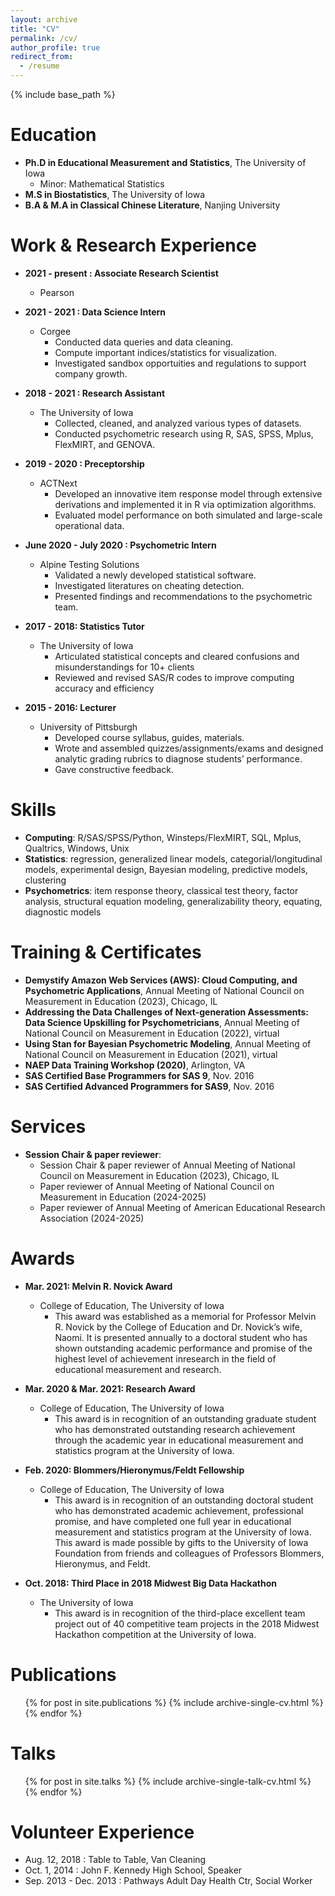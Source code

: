 ```yaml
---
layout: archive
title: "CV"
permalink: /cv/
author_profile: true
redirect_from:
  - /resume
---
```


{% include base_path %}

Education
======
* **Ph.D in Educational Measurement and Statistics**, The University of Iowa
  * Minor: Mathematical Statistics
* **M.S  in Biostatistics**, The University of Iowa
* **B.A & M.A in Classical Chinese Literature**, Nanjing University


Work & Research Experience
======
* **2021 - present : Associate Research Scientist**	
  * Pearson

* **2021 - 2021 : Data Science Intern**	
  * Corgee  
    * Conducted data queries and data cleaning. 
    * Compute important indices/statistics for visualization. 
    * Investigated sandbox opportuities and regulations to support company growth. 
 
 
* **2018 - 2021 : Research Assistant**	
  * The University of Iowa  
    * Collected, cleaned, and analyzed various types of datasets. 
    * Conducted psychometric research using R, SAS, SPSS, Mplus, FlexMIRT, and GENOVA. 


* **2019 - 2020 : Preceptorship**	
  * ACTNext
    * Developed an innovative item response model through extensive derivations and implemented it in R via optimization algorithms. 
    * Evaluated model performance on both simulated and large-scale operational data.
  
* **June 2020 - July 2020 : Psychometric Intern**
  * Alpine Testing Solutions
    * Validated a newly developed statistical software. 
    * Investigated literatures on cheating detection. 
    * Presented findings and recommendations to the psychometric team. 

* **2017 - 2018: Statistics Tutor** 
  * The University of Iowa  
    * Articulated statistical concepts and cleared confusions and misunderstandings for 10+ clients
    * Reviewed and revised SAS/R codes to improve computing accuracy and efficiency


* **2015 - 2016: Lecturer** 
  * University of Pittsburgh
    * Developed course syllabus, guides, materials. 
    * Wrote and assembled quizzes/assignments/exams and designed analytic grading rubrics to diagnose students’ performance.
    * Gave constructive feedback.
  
Skills
======
* **Computing**: R/SAS/SPSS/Python, Winsteps/FlexMIRT, SQL, Mplus, Qualtrics, Windows, Unix
* **Statistics**: regression, generalized linear models, categorial/longitudinal models, experimental design, Bayesian modeling, predictive models, clustering
* **Psychometrics**: item response theory, classical test theory, factor analysis, structural equation modeling, generalizability theory, equating, diagnostic models

Training & Certificates
======
* **Demystify Amazon Web Services (AWS): Cloud Computing, and Psychometric Applications**, Annual Meeting of National Council on Measurement in Education (2023), Chicago, IL
* **Addressing the Data Challenges of Next-generation Assessments: Data Science Upskilling for Psychometricians**, Annual Meeting of National Council on Measurement in Education (2022), virtual
* **Using Stan for Bayesian Psychometric Modeling**, Annual Meeting of National Council on Measurement in Education (2021), virtual
* **NAEP Data Training Workshop (2020)**, Arlington, VA	  
* **SAS Certified Base Programmers for SAS 9**, Nov. 2016
* **SAS Certified Advanced Programmers for SAS9**, Nov. 2016	  


Services
======
* **Session Chair & paper reviewer**: 
  * Session Chair & paper reviewer of Annual Meeting of National Council on Measurement in Education (2023), Chicago, IL
  * Paper reviewer of Annual Meeting of National Council on Measurement in Education (2024-2025)
  * Paper reviewer of Annual Meeting of American Educational Research Association (2024-2025)

Awards
======
* **Mar. 2021: Melvin R. Novick Award**
  * College of Education, The University of Iowa
    * This award was established as a memorial for Professor Melvin R. Novick by the College of Education and Dr. Novick’s wife, Naomi. It is presented annually to a doctoral student who has shown outstanding academic performance and promise of the highest level of achievement inresearch in the field of educational measurement and research.

* **Mar. 2020 & Mar. 2021: Research Award**
  * College of Education, The University of Iowa
    * This award is in recognition of an outstanding graduate student who has demonstrated outstanding research achievement through the academic year in educational measurement and statistics program at the University of Iowa. 


* **Feb. 2020: Blommers/Hieronymus/Feldt Fellowship**
  * College of Education, The University of Iowa
    * This award is in recognition of an outstanding doctoral student who has demonstrated academic achievement, professional promise, and have completed one full year in educational measurement and statistics program at the University of Iowa. This award is made possible by gifts to the University of Iowa Foundation from friends and colleagues of Professors Blommers, Hieronymus, and Feldt.



* **Oct. 2018: Third Place in 2018 Midwest Big Data Hackathon**
  * The University of Iowa
    * This award is in recognition of the third-place excellent team project out of 40 competitive team projects in the 2018 Midwest Hackathon competition at the University of Iowa.    

  


Publications
======
  <ul>{% for post in site.publications %}
    {% include archive-single-cv.html %}
  {% endfor %}</ul>
  
Talks
======
  <ul>{% for post in site.talks %}
    {% include archive-single-talk-cv.html %}
  {% endfor %}</ul>
  

Volunteer Experience
======
* Aug. 12, 2018 : Table to Table, Van Cleaning 
* Oct. 1, 2014 : John F. Kennedy High School, Speaker						   
* Sep. 2013 - Dec. 2013 : Pathways Adult Day Health Ctr, Social Worker


